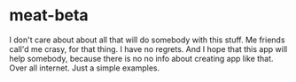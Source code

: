 # meat-beta
I don't care about about all that will do somebody with this stuff. Me friends call'd me crasу, for that thing. 
I have no regrets.
And I hope that this app will help somebody, because there is no no info about creating app like that.
Over all internet. Just a simple examples.
